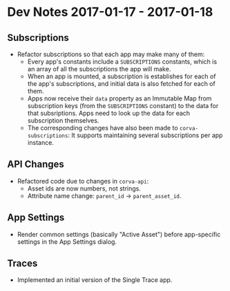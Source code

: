 # Dev Notes 2017-01-17 - 2017-01-18

## Subscriptions

* Refactor subscriptions so that each app may make many of them:
  * Every app's constants include a `SUBSCRIPTIONS` constants, which is 
    an array of all the subscriptions the app will make.
  * When an app is mounted, a subscription is establishes for each of the
    app's subscriptions, and initial data is also fetched for each of them.
  * Apps now receive their `data` property as an Immutable Map from subscription
    keys (from the `SUBSCRIPTIONS` constant) to the data for that subsriptions.
    Apps need to look up the data for each subscription themselves.
  * The corresponding changes have also been made to `corva-subscriptions`: It
    supports maintaining several subscriptions per app instance.

## API Changes

* Refactored code due to changes in `corva-api`:
  * Asset ids are now numbers, not strings.
  * Attribute name change: `parent_id` -> `parent_asset_id`.

## App Settings

* Render common settings (basically "Active Asset") before app-specific
  settings in the App Settings dialog.

## Traces

* Implemented an initial version of the Single Trace app.
